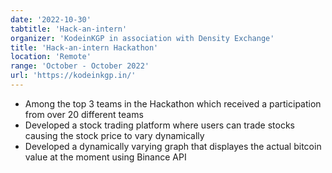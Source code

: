 ```yaml
---
date: '2022-10-30'
tabtitle: 'Hack-an-intern'
organizer: 'KodeinKGP in association with Density Exchange'
title: 'Hack-an-intern Hackathon'
location: 'Remote'
range: 'October - October 2022'
url: 'https://kodeinkgp.in/'
---
```


- Among the top 3 teams in the Hackathon which received a participation from over 20 different teams
- Developed a stock trading platform where users can trade stocks causing the stock price to vary dynamically
- Developed a dynamically varying graph that displayes the actual bitcoin value at the moment using Binance API
